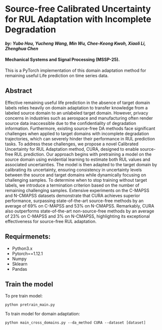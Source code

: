 # Source-free Calibrated Uncertainty for RUL Adaptation with Incomplete Degradation
#### *by: Yubo Hou, Yucheng Wang, Min Wu, Chee-Keong Kwoh, Xiaoli Li, Zhenghua Chen*
#### Mechanical Systems and Signal Processing (MSSP-25).

This is a PyTorch implementation of this domain adaptation method for remaining useful Life prediction on time series data.

## Abstract
Effective remaining useful life prediction in the absence of target domain labels relies heavily on domain adaptation to transfer knowledge from a labeled source domain to an unlabeled target domain. However, privacy concerns in industries such as aerospace and manufacturing often render source data inaccessible due to the confidentiality of degradation information. Furthermore, existing source-free DA methods face significant challenges when applied to target domains with incomplete degradation trajectories, which can severely hinder their performance in RUL prediction tasks.
To address these challenges, we propose a novel Calibrated Uncertainty for RUL Adaptation method, CURA, designed to enable source-free RUL prediction. Our approach begins with pretraining a model on the source domain using evidential learning to estimate both RUL values and associated uncertainties. The model is then adapted to the target domain by calibrating its uncertainty, ensuring consistency in uncertainty levels between the source and target domains while dynamically focusing on challenging samples. To determine when to stop training without target labels, we introduce a termination criterion based on the number of remaining challenging samples.
Extensive experiments on the C-MAPSS and N-CMAPSS datasets demonstrate that CURA achieves superior performance, surpassing state-of-the-art source-free methods by an average of 69\% on C-MAPSS and 53\% on N-CMAPSS. Remarkably, CURA also outperforms state-of-the-art non-source-free methods by an average of 23\% on C-MAPSS and 3\% on N-CMAPSS, highlighting its exceptional effectiveness for source-free RUL adaptation.

## Requirmenets:
- Python3.x
- Pytorch==1.12.1
- Numpy
- Sklearn
- Pandas

## Train the model
To pre train model:

```
python pretrain_main.py 
```
To train model for domain adaptation:

```
python main_cross_domains.py --da_method CURA --dataset [dataset]    
```
